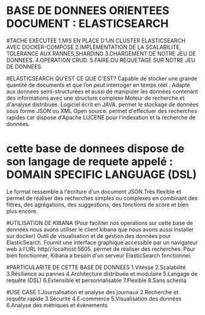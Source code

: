 # BASE DE DONNEES ORIENTEES DOCUMENT : ELASTICSEARCH

#TACHE EXECUTEE
 1.MIS EN PLACE D'UN CLUSTER ELASTICSEARCH AVEC DOCKER-COMPOSE
 2.IMPLEMENTATION DE LA SCALABILITE, TOLERANCE AUX PANNES,SHARDING 
 3.CHARGEMENT DE NOTRE JEU DE DONNEES.
 4.OPERATION CRUD.
 5.FAIRE DU REQUETAGE SUR NOTRE JEU DE DONNEES.

#ELASTICSEARCH QU'EST CE QUE C'EST?
Capable de stocker une grande quantité de documents et que l’on peut interroger en temps réel .
Adapté aux donnees semi-structurées et aussi de manipuler les données contenant des informations avec une structure complexe
Moteur de recherche et d'analyse distribuée.
Logiciel écrit en JAVA.
permet le stockage de données sous forme JSON ou XML
Open source.
permet d'effectuer des recherches rapides car dispose d'Apache LUCENE pour l'indexation et la recherche de données.

# cette base de donnees dispose de son langage de requete appelé : DOMAIN SPECIFIC LANGUAGE (DSL)  
Le format ressemble à l'écriture d'un document JSON.Très flexible et permet de réaliser des recherches simples ou complexes en combinant des filtres, des agrégations, des suggestions,
des fonctions de score et bien plus encore. 

#UTILISATION DE KIBANA (Pour faciliter nos operations sur cette base de données nous avons utiliser le client kibana que nous avons aussi installer sur docker)
Outil de visualisation et de gestion des données pour ElasticSearch. 
Fournit une interface graphique accessible par un navigateur web à l’URL http//:localhost:5605.
permet de réaliser des recherches.
Pour bien fonctionner, Kibana a besoin d'un serveur ElasticSearch fonctionnel.

#PARTICULARITE DE CETTE BASE DE DONNEES
1.Vitesse
2.Scalabilité
3.Résilience au pannes
4.Architecture distribuée et modulaire
5.Langage de requête (DSL)
6.Extensible et personnalisable
7.Flexible
8.Sans schema

#USE CASE
1.Journalisation et analyse des journaux
2.Recherche et requête rapide
3.Sécurité
4.E-commerce
5.Visualisation des données
6.Analyse des métriques et évènements
